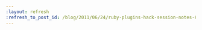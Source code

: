 ```yaml
---
:layout: refresh
:refresh_to_post_id: /blog/2011/06/24/ruby-plugins-hack-session-notes-6-23-2011
---
```

